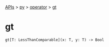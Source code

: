 [APIs](../../index.md) > [py](../index.md) > [operator](./index.md) > [gt]()

# gt

```
gt[T: LessThanComparable](x: T, y: T) -> Bool
```
